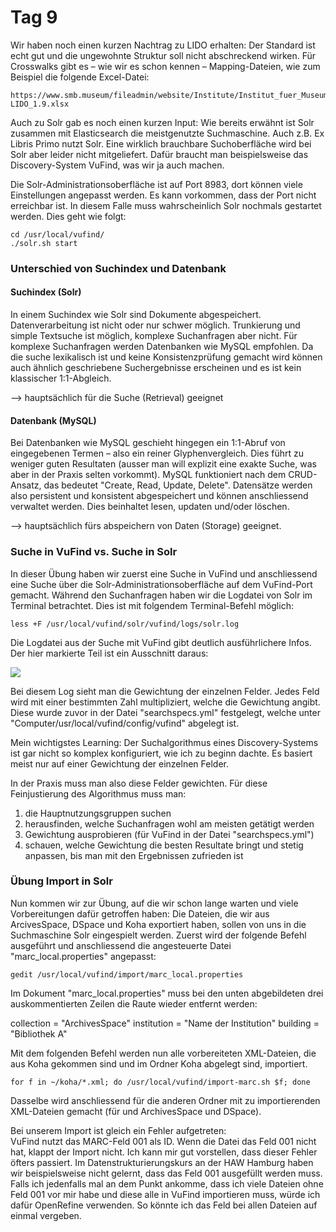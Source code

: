 # Tag 9

Wir haben noch einen kurzen Nachtrag zu LIDO erhalten: Der Standard ist echt gut und die ungewohnte Struktur soll nicht abschreckend wirken. Für Crosswalks gibt es – wie wir es schon kennen – Mapping-Dateien, wie zum Beispiel die folgende Excel-Datei:

```
https://www.smb.museum/fileadmin/website/Institute/Institut_fuer_Museumsforschung/Fachstelle_Museum/DDB-LIDO_1.9.xlsx
```

Auch zu Solr gab es noch einen kurzen Input: Wie bereits erwähnt ist Solr zusammen mit Elasticsearch die meistgenutzte Suchmaschine. Auch z.B. Ex Libris Primo nutzt Solr. Eine wirklich brauchbare Suchoberfläche wird bei Solr aber leider nicht mitgeliefert. Dafür braucht man beispielsweise das Discovery-System VuFind, was wir ja auch machen.

Die Solr-Administrationsoberfläche ist auf Port 8983, dort können viele Einstellungen angepasst werden. Es kann vorkommen, dass der Port nicht erreichbar ist. In diesem Falle muss wahrscheinlich Solr nochmals gestartet werden. Dies geht wie folgt:

```
cd /usr/local/vufind/
./solr.sh start
```

### Unterschied von Suchindex und Datenbank

#### Suchindex (Solr)
In einem Suchindex wie Solr sind Dokumente abgespeichert. Datenverarbeitung ist nicht oder nur schwer möglich. Trunkierung und simple Textsuche ist möglich, komplexe Suchanfragen aber nicht. Für komplexe Suchanfragen werden Datenbanken wie MySQL empfohlen. Da die suche lexikalisch ist und keine Konsistenzprüfung gemacht wird können auch ähnlich geschriebene Suchergebnisse erscheinen und es ist kein klassischer 1:1-Abgleich.

--> hauptsächlich für die Suche (Retrieval) geeignet
    
#### Datenbank (MySQL)
Bei Datenbanken wie MySQL geschieht hingegen ein 1:1-Abruf von eingegebenen Termen – also ein reiner Glyphenvergleich. Dies führt zu weniger guten Resultaten (ausser man will explizit eine exakte Suche, was aber in der Praxis selten vorkommt). MySQL funktioniert nach dem CRUD-Ansatz, das bedeutet "Create, Read, Update, Delete". Datensätze werden also persistent und konsistent abgespeichert und können anschliessend verwaltet werden. Dies beinhaltet lesen, updaten und/oder löschen.

--> hauptsächlich fürs abspeichern von Daten (Storage) geeignet.

### Suche in VuFind vs. Suche in Solr

In dieser Übung haben wir zuerst eine Suche in VuFind und anschliessend eine Suche über die Solr-Administrationsoberfläche auf dem VuFind-Port gemacht. Während den Suchanfragen haben wir die Logdatei von Solr im Terminal betrachtet. Dies ist mit folgendem Terminal-Befehl möglich:

```
less +F /usr/local/vufind/solr/vufind/logs/solr.log
```

Die Logdatei aus der Suche mit VuFind gibt deutlich ausführlichere Infos. Der hier markierte Teil ist ein Ausschnitt daraus:

![](https://raw.githubusercontent.com/remooda/bain/master/pictures/3.png)

Bei diesem Log sieht man die Gewichtung der einzelnen Felder. Jedes Feld wird mit einer bestimmten Zahl multipliziert, welche die Gewichtung angibt. Diese wurde zuvor in der Datei "searchspecs.yml" festgelegt, welche unter "Computer/usr/local/vufind/config/vufind" abgelegt ist.

Mein wichtigstes Learning: Der Suchalgorithmus eines Discovery-Systems ist gar nicht so komplex konfiguriert, wie ich zu beginn dachte. Es basiert meist nur auf einer Gewichtung der einzelnen Felder.

In der Praxis muss man also diese Felder gewichten. Für diese Feinjustierung des Algorithmus muss man:
1. die Hauptnutzungsgruppen suchen
2. herausfinden, welche Suchanfragen wohl am meisten getätigt werden
3. Gewichtung ausprobieren (für VuFind in der Datei "searchspecs.yml")
4. schauen, welche Gewichtung die besten Resultate bringt und stetig anpassen, bis man mit den Ergebnissen zufrieden ist

### Übung Import in Solr

Nun kommen wir zur Übung, auf die wir schon lange warten und viele Vorbereitungen dafür getroffen haben: Die Dateien, die wir aus ArcivesSpace, DSpace und Koha exportiert haben, sollen von uns in die Suchmaschine Solr eingespielt werden. Zuerst wird der folgende Befehl ausgeführt und anschliessend die angesteuerte Datei "marc_local.properties" angepasst:

```
gedit /usr/local/vufind/import/marc_local.properties
```

Im Dokument "marc_local.properties" muss bei den unten abgebildeten drei auskommentierten Zeilen die Raute wieder entfernt werden:

collection = "ArchivesSpace"
institution = "Name der Institution"
building = "Bibliothek A"

Mit dem folgenden Befehl werden nun alle vorbereiteten XML-Dateien, die aus Koha gekommen sind und im Ordner Koha abgelegt sind, importiert.

```
for f in ~/koha/*.xml; do /usr/local/vufind/import-marc.sh $f; done
```

Dasselbe wird anschliessend für die anderen Ordner mit zu importierenden XML-Dateien gemacht (für und ArchivesSpace und DSpace).

Bei unserem Import ist gleich ein Fehler aufgetreten: <br>
VuFind nutzt das MARC-Feld 001 als ID. Wenn die Datei das Feld 001 nicht hat, klappt der Import nicht. Ich kann mir gut vorstellen, dass dieser Fehler öfters passiert. Im Datenstrukturierungskurs an der HAW Hamburg haben wir beispielsweise nicht gelernt, dass das Feld 001 ausgefüllt werden muss. Falls ich jedenfalls mal an dem Punkt ankomme, dass ich viele Dateien ohne Feld 001 vor mir habe und diese alle in VuFind importieren muss, würde ich dafür OpenRefine verwenden. So könnte ich das Feld bei allen Dateien auf einmal vergeben.